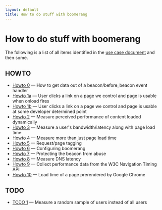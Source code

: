 ```yaml
---
layout: default
title: How to do stuff with boomerang
---
```


How to do stuff with boomerang
==============================

The following is a list of all items identified in the [use case
document](../use-cases.html) and then some.

HOWTO
-----

-   [Howto 0](howto-0.html) — How to get data out of a
    beacon/before\_beacon event handler
-   [Howto 1a](howto-1a-page%231.html) — User clicks a link on a page we
    control and page is usable when onload fires
-   [Howto 1b](howto-1b-page%231.html) — User clicks a link on a page we
    control and page is usable at some developer determined point
-   [Howto 2](howto-2.html) — Measure perceived performance of content
    loaded dynamically
-   [Howto 3](howto-3.html) — Measure a user's bandwidth/latency along
    with page load time
-   [Howto 4](howto-4.html) — Measure more than just page load time
-   [Howto 5](howto-5.html) — Request/page tagging
-   [Howto 6](howto-6.html) — Configuring boomerang
-   [Howto 7](howto-7.html) — Protecting the beacon from abuse
-   [Howto 8](howto-8.html) — Measure DNS latency
-   [Howto 9](howto-9.html) — Collect performance data from the W3C
    Navigation Timing API
-   [Howto 10](howto-10-page%231.html) — Load time of a page prerendered
    by Google Chrome

TODO
----

-   [TODO 1](../TODO.txt) — Measure a random sample of users instead of
    all users
